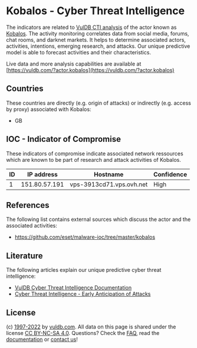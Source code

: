 # Kobalos - Cyber Threat Intelligence

The indicators are related to [VulDB CTI analysis](https://vuldb.com/?kb.cti) of the actor known as [Kobalos](https://vuldb.com/?actor.kobalos). The activity monitoring correlates data from social media, forums, chat rooms, and darknet markets. It helps to determine associated actors, activities, intentions, emerging research, and attacks. Our unique predictive model is able to forecast activities and their characteristics.

Live data and more analysis capabilities are available at [https://vuldb.com/?actor.kobalos](https://vuldb.com/?actor.kobalos)

## Countries

These countries are directly (e.g. origin of attacks) or indirectly (e.g. access by proxy) associated with Kobalos:

* GB

## IOC - Indicator of Compromise

These indicators of compromise indicate associated network ressources which are known to be part of research and attack activities of Kobalos.

ID | IP address | Hostname | Confidence
-- | ---------- | -------- | ----------
1 | 151.80.57.191 | vps-3913cd71.vps.ovh.net | High

## References

The following list contains external sources which discuss the actor and the associated activities:

* https://github.com/eset/malware-ioc/tree/master/kobalos

## Literature

The following articles explain our unique predictive cyber threat intelligence:

* [VulDB Cyber Threat Intelligence Documentation](https://vuldb.com/?kb.cti)
* [Cyber Threat Intelligence - Early Anticipation of Attacks](https://www.scip.ch/en/?labs.20201022)

## License

(c) [1997-2022](https://vuldb.com/?kb.changelog) by [vuldb.com](https://vuldb.com/?kb.about). All data on this page is shared under the license [CC BY-NC-SA 4.0](https://creativecommons.org/licenses/by-nc-sa/4.0/). Questions? Check the [FAQ](https://vuldb.com/?kb.faq), read the [documentation](https://vuldb.com/?kb) or [contact us](https://vuldb.com/?contact)!
